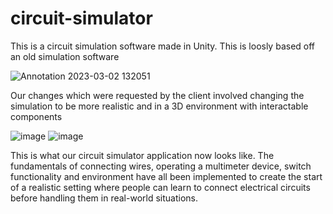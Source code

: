# circuit-simulator

This is a circuit simulation software made in Unity. This is loosly based off an old simulation software

![Annotation 2023-03-02 132051](https://github.com/Mcfarlanejo/circuit-simulator/assets/83677393/a53fbbb6-4a61-4229-90c9-7185be866d87)

Our changes which were requested by the client involved changing the simulation to be more realistic and in a 3D environment with interactable components

![image](https://github.com/Mcfarlanejo/circuit-simulator/assets/64822697/1989f834-0c56-4384-b868-8bc6a8cdc032)
  ![image](https://github.com/Mcfarlanejo/circuit-simulator/assets/64822697/2aac9703-3126-4590-9a86-3d6eee128d54)
  
This is what our circuit simulator application now looks like. The fundamentals of connecting wires, operating a multimeter device, switch functionality and environment have all been implemented to create the start of a realistic setting where people can learn to connect electrical circuits before handling them in real-world situations. 
